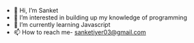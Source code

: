 - 👋 Hi, I’m Sanket
- 👀 I’m interested in building up my knowledge of programming
- 🌱 I’m currently learning Javascript
- 📫 How to reach me- sanketiyer03@gmail.com

<!---
SankiSanki/SankiSanki is a ✨ special ✨ repository because its `README.md` (this file) appears on your GitHub profile.
You can click the Preview link to take a look at your changes.
--->
